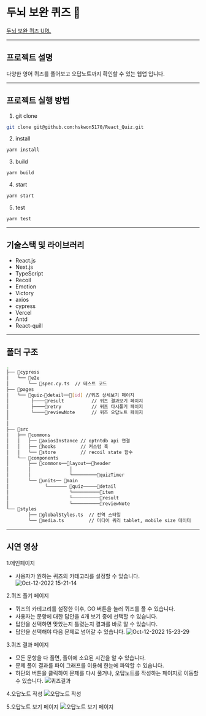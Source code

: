 # 두뇌 보완 퀴즈 🧠


[두뇌 보완 퀴즈 URL](https://reactquiz-virid.vercel.app/)

---

## 프로젝트 설명
다양한 영어 퀴즈를 풀어보고 오답노트까지 확인할 수 있는 웹앱 입니다.

---

## 프로젝트 실행 방법

1. git clone

```bash
git clone git@github.com:hskwon5170/React_Quiz.git
```

2. install

```bash
yarn install
```

3. build

```bash
yarn build
```

4. start

```bash
yarn start
```

5. test

```bash
yarn test
```

---

## 기술스택 및 라이브러리

- React.js
- Next.js
- TypeScript
- Recoil
- Emotion
- Victory
- axios
- cypress
- Vercel
- Antd
- React-quill

---

## 폴더 구조

```bash
.
├── 📂cypress
│   └── 📂e2e
│       └── 📜spec.cy.ts  // 테스트 코드
├── 📂pages
│   └── 📂quiz⎯📂detail──📂[id] //퀴즈 상세보기 페이지
│        ├────📂result          // 퀴즈 결과보기 페이지
│        ├────📂retry           // 퀴즈 다시풀기 페이지
│        └────📂reviewNote      // 퀴즈 오답노트 페이지
│
│
├── 📂src
│   ├── 📂commons
│   │   ├── 📂axiosInstance // optntdb api 연결
│   │   ├── 📂hooks         // 커스텀 훅
│   │   └── 📂store         // recoil state 함수
│   └── 📂components
│       ├── 📂commons──📂layout──📂header
│       │              │
│       │              └─────────📂quizTimer 
│       └── 📂units── 📂main   
│             └─────── 📂quiz─────📂detail
│                      └──────────📂item
│                      └──────────📂result
│                      └──────────📂reviewNote
└── 📂styles
        ├── 📜globalStyles.ts  // 전역 스타일
        └── 📜media.ts         // 미디어 쿼리 tablet, mobile size 데이터
```

---

## 시연 영상
1.메인페이지
- 사용자가 원하는 퀴즈의 카테고리를 설정할 수 있습니다.
![Oct-12-2022 15-21-14](https://user-images.githubusercontent.com/104052466/195265324-f70a899d-7d23-44cf-add5-decc833eb038.gif)


2.퀴즈 풀기 페이지
- 퀴즈의 카테고리를 설정한 이후, GO 버튼을 눌러 퀴즈를 풀 수 있습니다.
- 사용자는 문항에 대한 답안을 4개 보기 중에 선택할 수 있습니다.
- 답안을 선택하면 맞았는지 틀렸는지 결과를 바로 알 수 있습니다.
- 답안을 선택해야 다음 문제로 넘어갈 수 있습니다.
![Oct-12-2022 15-23-29](https://user-images.githubusercontent.com/104052466/195265710-ce2e46a7-950c-47a8-9b43-d0cdb6b6dd0b.gif)

3.퀴즈 결과 페이지
- 모든 문항을 다 풀면, 풀이에 소요된 시간을 알 수 있습니다.
- 문제 풀이 결과를 파이 그래프를 이용해 한눈에 파악할 수 있습니다.
- 하단의 버튼을 클릭하여 문제를 다시 풀거나, 오답노트를 작성하는 페이지로 이동할 수 있습니다.
![퀴즈결과](https://user-images.githubusercontent.com/104052466/195266100-30470eb4-3b3f-4dce-9ba2-33f508b576b1.gif)

4.오답노트 작성
![오답노트 작성](https://user-images.githubusercontent.com/104052466/195266351-1d95403d-06a2-4631-970f-8c8bdae5cc87.gif)

5.오답노트 보기 페이지
![오답노트 보기 페이지](https://user-images.githubusercontent.com/104052466/195266648-66c92ae7-e67f-485d-8f96-3d9b0cb17f45.gif)




